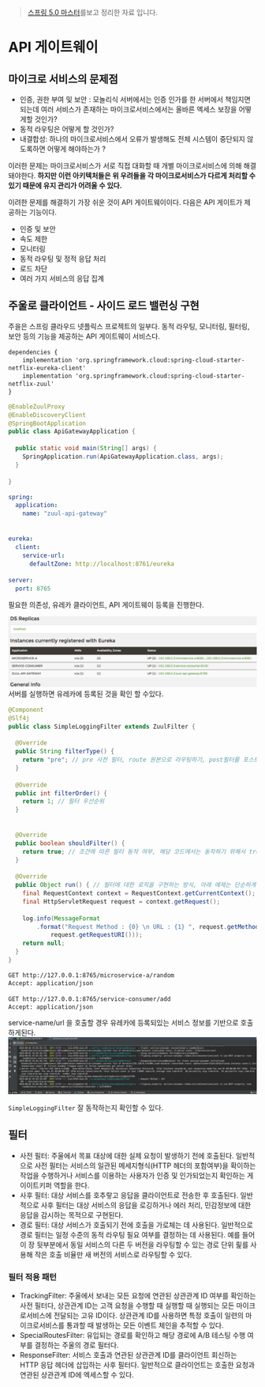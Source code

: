 > [스프링 5.0 마스터](http://acornpub.co.kr/book/mastering-spring-5.0)를보고 정리한 자료 입니다.

# API 게이트웨이

## 마이크로 서비스의 문제점 
* 인증, 권한 부여 및 보안 : 모놀리식 서버에서는 인증 인가를 한 서버에서 책임지면 되는데 여러 서비스가 존재하는 마이크로서비스에서는 올바른 엑세스 보장을 어떻게할 것인가?
* 동적 라우팅은 어떻게 할 것인가?
* 내결합성: 하나의 마이크로서비스에서 오류가 발생해도 전체 시스템이 중단되지 않도록하면 어떻게 해야하는가 ?

이러한 문제는 마이크로서비스가 서로 직접 대화할 때 개별 마이크로서비스에 의해 해결돼야한다. **하지만 이런 아키텍처들은 위 우려들을 각 마이크로서비스가 다르게 처리할 수 있기 때문에 유지 관리가 어려울 수 있다.**

이려한 문제를 해결하기 가장 쉬운 것이 API 게이트웨이이다. 다음은 API 게이트가 제공하는 기능이다.

* 인증 및 보안
* 속도 제한
* 모니터링
* 동적 라우팅 및 정적 응답 처리
* 로드 차단
* 여러 가지 서비스의 응답 집계


## 주울로 클라이언트 - 사이드 로드 밸런싱 구현
주을은 스프링 클라우드 넷플릭스 프로젝트의 일부다. 동적 라우팅, 모니터링, 필터링, 보안 등의 기능을 제공하는 API 게이트웨이 서비스다.

```
dependencies {
    implementation 'org.springframework.cloud:spring-cloud-starter-netflix-eureka-client'
    implementation 'org.springframework.cloud:spring-cloud-starter-netflix-zuul'
}
```

```java
@EnableZuulProxy
@EnableDiscoveryClient
@SpringBootApplication
public class ApiGatewayApplication {

  public static void main(String[] args) {
    SpringApplication.run(ApiGatewayApplication.class, args);
  }

}
```

```yml
spring:
  application:
    name: "zuul-api-gateway"


eureka:
  client:
    service-url:
      defaultZone: http://localhost:8761/eureka

server:
  port: 8765

```

필요한 의존성, 유레카 클라이언트, API 게이트웨이 등록을 진행한다.

![](../static/api-gateway-eureka.png)
서버를 실행하면 유레카에 등록된 것을 확인 할 수있다.

```java
@Component
@Slf4j
public class SimpleLoggingFilter extends ZuulFilter {
  
  @Override
  public String filterType() {
    return "pre"; // pre 사전 필터, route 원본으로 라우팅하기, post필터를 포스트라우팅, error 에러 처리
  }

  @Override
  public int filterOrder() {
    return 1; // 필터 우선순위
  }


  @Override
  public boolean shouldFilter() {
    return true; // 조건에 따른 필터 동작 여부, 해당 코드에서는 동작하기 위해서 true 리턴
  }
  
  @Override
  public Object run() { // 필터에 대한 로직을 구현하는 방식, 아래 예제는 단순하게 로깅용
    final RequestContext context = RequestContext.getCurrentContext();
    final HttpServletRequest request = context.getRequest();

    log.info(MessageFormat
        .format("Request Method : {0} \n URL : {1} ", request.getMethod(),
            request.getRequestURI()));
    return null;
  }
}
```


```
GET http://127.0.0.1:8765/microservice-a/random
Accept: application/json

GET http://127.0.0.1:8765/service-consumer/add
Accept: application/json
```
service-name/url 을 호출할 경우 유레카에 등록되있는 서비스 정보를 기반으로 호출하게된다.
![](../static/api-gateway-eureka-result.png)

`SimpleLoggingFilter` 잘 동작하는지 확인할 수 있다.


## 필터
* 사전 필터: 주울에서 목표 대상에 대한 실제 요청이 발생하기 전에 호출된다. 일반적으로 사전 필터는 서비스의 일관된 메세지형식(HTTP 헤더의 포함여부)을 확이하는 작업을 수행하거나 서비스를 이용하는 사용자가 인증 및 인가되었는지 확인하는 게이이트키퍼 역할을 한다.
* 사후 필터: 대상 서비스를 호추랗고 응답을 클라이언트로 전송한 후 호출된다. 일반적으로 사후 필터는 대상 서비스의 응답을 로깅하거나 에러 처리, 민감정보에 대한 응답을 감시하는 목적으로 구현된다.
* 경로 필터: 대상 서비스가 호출되기 전에 호출을 가로체는 데 사용된다. 일반적으로 경로 필터는 일정 수준의 동적 라우팅 필요 여부를 결정하는 데 사용된다. 예를 들어 이 장 뒷부분에서 동일 서비스의 다른 두 버전을 라우팅할 수 있는 경로 단위 핉를 사용해 작은 호출 비율만 새 버전의 서비스로 라우팅할 수 있다.

### 필터 적용 패턴
* TrackingFilter: 주울에서 보내는 모든 요청에 연관된 상관관계 ID 여부를 확인하는 사전 필터다, 상관관계 ID는 고객 요청을 수행할 때 실행할 때 실행되는 모든 마이크로서비스에 전달되는 고유 ID이다. 상관관계 ID를 사용하면 특정 호출이 일련의 마이크로서비스를 통과할 때 발생하는 모든 이벤트 체인을 추적할 수 있다.
* SpecialRoutesFilter: 유입되는 경로를 확인하고 해당 경로에 A/B 테스팅 수행 여부를 결정하는 주울의 경로 필터다. 
* ResponseFilter: 서비스 호출과 연관된 상관관계 ID를 클라이언트 회신하는 HTTP 응답 헤더에 삽입하는 사후 필터다. 일반적으로 클라이언트는 호출한 요청과 연관된 상관관계 ID에 엑세스할 수 있다.